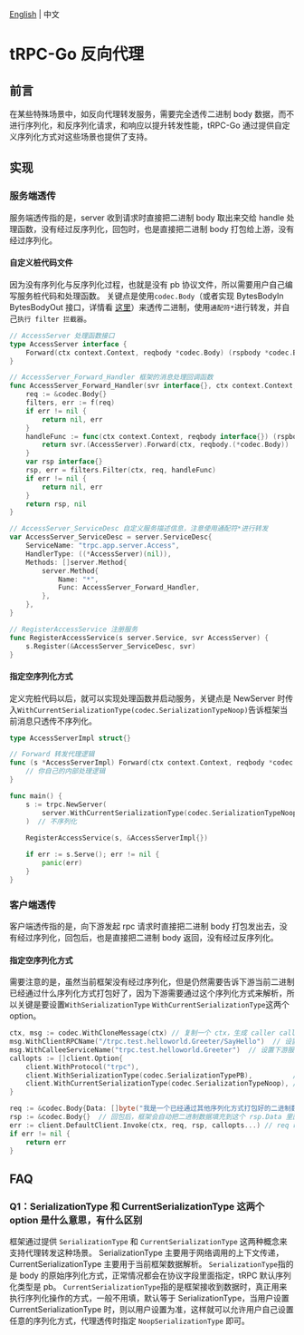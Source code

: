 [English](./reverse_proxy.md) | 中文

# tRPC-Go 反向代理

## 前言

在某些特殊场景中，如反向代理转发服务，需要完全透传二进制 body 数据，而不进行序列化，和反序列化请求，和响应以提升转发性能，tRPC-Go 通过提供自定义序列化方式对这些场景也提供了支持。

## 实现

### 服务端透传

服务端透传指的是，server 收到请求时直接把二进制 body 取出来交给 handle 处理函数，没有经过反序列化，回包时，也是直接把二进制 body 打包给上游，没有经过序列化。

#### 自定义桩代码文件
因为没有序列化与反序列化过程，也就是没有 pb 协议文件，所以需要用户自己编写服务桩代码和处理函数。
关键点是使用`codec.Body`（或者实现 BytesBodyIn BytesBodyOut 接口，详情看 [这里](https://github.com/trpc-group/trpc-go/blob/ed918a35b8318d59afc4363d9a2a09bfcac75ab9/codec/serialization_noop.go#L26)）来透传二进制，使用`通配符*`进行转发，并自己`执行 filter 拦截器`。

```go
// AccessServer 处理函数接口
type AccessServer interface {
    Forward(ctx context.Context, reqbody *codec.Body) (rspbody *codec.Body, err error)
}

// AccessServer_Forward_Handler 框架的消息处理回调函数
func AccessServer_Forward_Handler(svr interface{}, ctx context.Context, f server.FilterFunc) (rspbody interface{}, err error) {
    req := &codec.Body{}
    filters, err := f(req)
    if err != nil {
        return nil, err
    }
    handleFunc := func(ctx context.Context, reqbody interface{}) (rspbody interface{}, err error) {
        return svr.(AccessServer).Forward(ctx, reqbody.(*codec.Body))
    }
    var rsp interface{}
    rsp, err = filters.Filter(ctx, req, handleFunc)
    if err != nil {
        return nil, err
    }
    return rsp, nil
}

// AccessServer_ServiceDesc 自定义服务描述信息，注意使用通配符*进行转发
var AccessServer_ServiceDesc = server.ServiceDesc{ 
    ServiceName: "trpc.app.server.Access", 
    HandlerType: ((*AccessServer)(nil)), 
    Methods: []server.Method{ 
        server.Method{ 
            Name: "*", 
            Func: AccessServer_Forward_Handler, 
        }, 
    }, 
} 

// RegisterAccessService 注册服务
func RegisterAccessService(s server.Service, svr AccessServer) { 
    s.Register(&AccessServer_ServiceDesc, svr) 
} 
```

#### 指定空序列化方式

定义完桩代码以后，就可以实现处理函数并启动服务，关键点是 NewServer 时传入`WithCurrentSerializationType(codec.SerializationTypeNoop)`告诉框架当前消息只透传不序列化。

```go
type AccessServerImpl struct{}

// Forward 转发代理逻辑
func (s *AccessServerImpl) Forward(ctx context.Context, reqbody *codec.Body) (rspbody *codec.Body, err error) {
    // 你自己的内部处理逻辑
}

func main() {
    s := trpc.NewServer(
        server.WithCurrentSerializationType(codec.SerializationTypeNoop),
    )  // 不序列化
    
    RegisterAccessService(s, &AccessServerImpl{})

    if err := s.Serve(); err != nil { 
        panic(err) 
    } 
}
```

### 客户端透传

客户端透传指的是，向下游发起 rpc 请求时直接把二进制 body 打包发出去，没有经过序列化，回包后，也是直接把二进制 body 返回，没有经过反序列化。

#### 指定空序列化方式

需要注意的是，虽然当前框架没有经过序列化，但是仍然需要告诉下游当前二进制已经通过什么序列化方式打包好了，因为下游需要通过这个序列化方式来解析，所以关键是要设置`WithSerializationType` `WithCurrentSerializationType`这两个 option。

```go
ctx, msg := codec.WithCloneMessage(ctx) // 复制一个 ctx，生成 caller callee 等信息，方便框架监控上报
msg.WithClientRPCName("/trpc.test.helloworld.Greeter/SayHello")  // 设置下游方法名
msg.WithCalleeServiceName("trpc.test.helloworld.Greeter")  // 设置下游服务名
callopts := []client.Option{
    client.WithProtocol("trpc"),
    client.WithSerializationType(codec.SerializationTypePB),          // 告诉下游当前 body 已经以 pb 序列化过了
    client.WithCurrentSerializationType(codec.SerializationTypeNoop), // 告诉框架当前 client 只透传不序列化
}

req := &codec.Body{Data: []byte("我是一个已经通过其他序列化方式打包好的二进制数据")}
rsp := &codec.Body{}  // 回包后，框架会自动把二进制数据填充到这个 rsp.Data 里面
err := client.DefaultClient.Invoke(ctx, req, rsp, callopts...) // req rsp 是用户自己已经序列化好的二进制数据
if err != nil {
    return err
}
```

## FAQ

### Q1：SerializationType 和 CurrentSerializationType 这两个 option 是什么意思，有什么区别

框架通过提供 `SerializationType` 和 `CurrentSerializationType` 这两种概念来支持代理转发这种场景。
SerializationType 主要用于网络调用的上下文传递，CurrentSerializationType 主要用于当前框架数据解析。
`SerializationType`指的是 body 的原始序列化方式，正常情况都会在协议字段里面指定，tRPC 默认序列化类型是 pb。
`CurrentSerializationType`指的是框架接收到数据时，真正用来执行序列化操作的方式，一般不用填，默认等于 SerializationType，当用户设置 CurrentSerializationType 时，则以用户设置为准，这样就可以允许用户自己设置任意的序列化方式，代理透传时指定 `NoopSerializationType` 即可。
